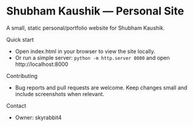# Shubham Kaushik — Personal Site

A small, static personal/portfolio website for Shubham Kaushik.

Quick start
- Open index.html in your browser to view the site locally.
- Or run a simple server: `python -m http.server 8000` and open http://localhost:8000

Contributing
- Bug reports and pull requests are welcome. Keep changes small and include screenshots when relevant.

Contact
- Owner: skyrabbit4

